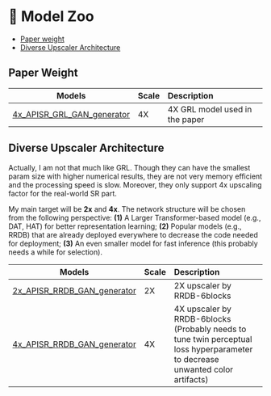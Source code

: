 # :european_castle: Model Zoo

- [Paper weight](#for-paper-weight)
- [Diverse Upscaler Architecture](#for-diverse-upscaler)



## Paper Weight

| Models                                                                                                                          | Scale | Description                                  |
| ------------------------------------------------------------------------------------------------------------------------------- | :---- | :------------------------------------------- |
| [4x_APISR_GRL_GAN_generator](https://github.com/Kiteretsu77/APISR/releases/download/v0.1.0/4x_APISR_GRL_GAN_generator.pth)      | 4X    | 4X GRL model used in the paper               |




## Diverse Upscaler Architecture

Actually, I am not that much like GRL. Though they can have the smallest param size with higher numerical results, they are not very memory efficient and the processing speed is slow. Moreover, they only support 4x upscaling factor for the real-world SR part.

My main target will be **2x** and **4x**. The network structure will be chosen from the following perspective: **(1)** A Larger Transformer-based model (e.g., DAT, HAT) for better representation learning; **(2)** Popular models (e.g., RRDB) that are already deployed everywhere to decrease the code needed for deployment; **(3)** An even smaller model for fast inference (this probably needs a while for selection).


| Models                                                                                                                          | Scale | Description                                  |
| ------------------------------------------------------------------------------------------------------------------------------- | :---- | :------------------------------------------- |
| [2x_APISR_RRDB_GAN_generator](https://github.com/Kiteretsu77/APISR/releases/download/v0.1.0/2x_APISR_RRDB_GAN_generator.pth)    | 2X    | 2X upscaler by RRDB-6blocks                  |
| [4x_APISR_RRDB_GAN_generator](https://github.com/Kiteretsu77/APISR/releases/download/v0.2.0/4x_APISR_RRDB_GAN_generator.pth)    | 4X    | 4X upscaler by RRDB-6blocks (Probably needs to tune twin perceptual loss hyperparameter to decrease unwanted color artifacts)                 |
